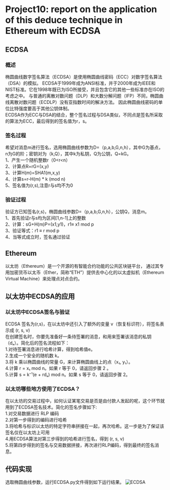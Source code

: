 # Project10: report on the application of this deduce technique in Ethereum with ECDSA
## ECDSA
### 概述
椭圆曲线数字签名算法（ECDSA）是使用椭圆曲线密码（ECC）对数字签名算法（DSA）的模拟。
ECDSA于1999年成为ANSI标准，并于2000年成为IEEE和NIST标准。它在1998年既已为ISO所接受，并且包含它的其他一些标准亦在ISO的考虑之中。
与普通的离散对数问题（DLP）和大数分解问题（IFP）不同，椭圆曲线离散对数问题（ECDLP）没有亚指数时间的解决方法。
因此椭圆曲线密码的单位比特强度要高于其他公钥体制。<br>
ECDSA作为ECC与DSA的结合，整个签名过程与DSA类似，不同点是签名所采取的算法为ECC，最后得到的签名值为r，s。
### 签名过程
希望对消息m进行签名，选用椭圆曲线参数为D=（p,a,b,G,n,h），其中G为基点，n为G的阶；密钥对为（k,Q），其中k为私钥，Q为公钥，Q=kG。<br>
1、产生一个随机整数r（0<r<n）<br>
2、计算点R=rG=(x,y)<br>
3、计算H(m)=SHA1(m,x,y)<br>
4、计算s=r-H(m) * k (mod n)<br>
5、签名值为(r,s),注意r与s均不为0<br>
### 验证过程
验证方已知签名(r,s)，椭圆曲线参数D=（p,a,b,G,n,h），公钥Q，消息m。<br>
1、首先验证r与s均为区间[1,n-1]上的整数<br>
2、计算：sG+H(m)P=(x1,y1)，r1≡ x1 mod p<br>
3、验证等式：r1 ≡ r mod p<br>
4、当等式成立时，签名通过验证<br>
## Ethereum
以太坊（Ethereum）是一个开源的有智能合约功能的公共区块链平台，
通过其专用加密货币以太币（Ether，简称“ETH”）提供去中心化的以太虚拟机（Ethereum Virtual Machine）来处理点对点合约。
## 以太坊中ECDSA的应用
### 以太坊中ECDSA签名与验证
ECDSA 签名为(r,s)，在以太坊中还引入了额外的变量 v（恢复标识符），将签名表示成 (r, s, v)<br>
在创建签名时，你要先准备好一条待签署的消息，和用来签署该消息的私钥（dₐ）。简化后的签名流程如下：<br>
1.对待签署消息进行哈希计算，得到哈希值e。<br>
2.生成一个安全的随机数 k。<br>
3.将 k 乘以椭圆曲线的常量 G，来计算椭圆曲线上的点（x₁, y₁）。<br>
4.计算 r = x₁ mod n。如果 r 等于 0，请返回步骤 2 。<br>
5.计算 s = k⁻¹(e + rdₐ) mod n。如果 s 等于 0，请返回步骤 2。<br>
### 以太坊哪些地方使用了ECDSA？
在以太坊的交易过程中，如何认证某笔交易是否是由付款人发起的呢，这个环节就用到了ECDSA签名技术。简化的签名步骤如下:<br>
1.对交易数据进行 RLP 编码<br>
2.对第一步得到的编码进行哈希<br>
3.将哈希与标识以太坊的特定字符串拼接在一起，再次哈希。这一步是为了保证该签名仅在以太坊上可用<br>
4.用ECDSA算法对第三步得到的哈希进行签名，得到 (r, s, v)<br>
5.将第四步得到的签名与交易数据拼接，再次进行RLP编码，得到最终的签名消息。<br>
## 代码实现
选取椭圆曲线参数，运行ECDSA.py文件得到如下运行结果。
![ECDSA](https://github.com/hsgroup30num1/homework-group-30/assets/129477640/aff6f9d9-cff4-4a24-ae7e-5b2bf092e6f5)

